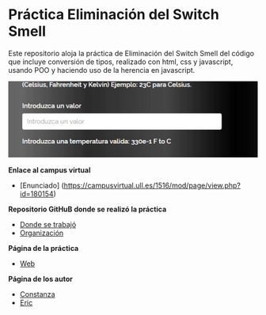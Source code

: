 # Práctica Eliminación del Switch Smell

Este repositorio aloja la práctica de Eliminación del Switch Smell del código que incluye conversión de tipos, realizado con html, css y javascript, usando POO y haciendo uso de la herencia en javascript.

![gif](/assets/images/ejemplo.gif)


**Enlace al campus virtual**

* [Enunciado] (https://campusvirtual.ull.es/1516/mod/page/view.php?id=180154)

**Repositorio GitHuB donde se realizó la práctica**

* [Donde se trabajó](https://github.com/alu0100786330/eliminacion-del-switch-smell-ericconi)
* [Organización](https://github.com/ULL-ESIT-GRADOII-DSI/eliminacion-del-switch-smell-ericconi)

**Página de la práctica**

* [Web](http://ull-esit-gradoii-dsi.github.io/eliminacion-del-switch-smell-ericconi/)

**Página de los autor**

* [Constanza](http://alu0100673647.github.io)
* [Eric](http://alu0100786330.github.io)
